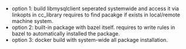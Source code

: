- option 1: build libmysqlclient seperated systemwide and access it via linkopts in cc_library 
			requires to find pacakge if exists in local/remote machine system.  
- option 2: built-in package with bazel itself. 
			requires to write rules in bazel to automatically installed the package. 
- option 3: docker build with system-wide all package installation. 
